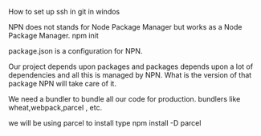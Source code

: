 How to set up ssh in git in windos

NPN does not stands for Node Package Manager but works as a Node Package Manager.
npm init

package.json is a configuration for NPN.

Our project depends upon packages and packages depends upon a lot of dependencies and all this is managed by NPN.  What is the version of that package NPN will take care of it.

We need a bundler to bundle all our code for production. bundlers like wheat,webpack,parcel , etc.

we will be using parcel to install type      npm install -D parcel